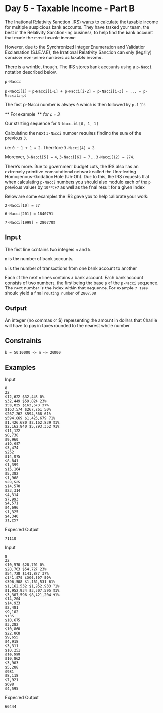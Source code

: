 # Day 5 - Taxable Income - Part B

The Irrational Relativity Sanction (IRS) wants to calculate the taxable income
for multiple suspicious bank accounts. They have tasked your team, the best in
the Relativity Sanction-ing business, to help find the bank account that made
the most taxable income.

However, due to the Synchronized Integer Enumeration and Validation Exclamation (S.I.E.V.E),
the Irrational Relativity Sanction can only (legally) consider non-prime numbers as taxable income.

There is a wrinkle, though. The IRS stores bank accounts using a `p-Nacci` notation described below.

`p-Nacci`:

`p-Nacci[i]` = `p-Nacci[i-1] + p-Nacci[i-2] + p-Nacci[i-3] + ... + p-Nacci[i-p]`

The first p-Nacci number is always `0` which is then followed by `p-1` `1`'s.

** For example: **
*for `p` = 3*

Our starting sequence for `3-Nacci` is `[0, 1, 1]`

Calculating the next `3-Nacci` number requires finding the sum of the previous `3`.

i.e: `0 + 1 + 1 = 2`. Therefore `3-Nacci[4] = 2`.

Moreover, `3-Nacci[5] = 4`, `3-Nacci[6] = 7` ... `3-Nacci[12] = 274`.

There's more. Due to government budget cuts, the IRS also has an extremely
primitive computational network called the Unrelenting Homogenous-Oxidation Hole (Uh-Oh).
Due to this, the IRS requests that when calculating `p-Nacci` numbers you should
also modulo each of the `p` previous values by `10**7+7` as well as the final
result for a given index.

Below are some examples the IRS gave you to help calibrate your work:

`2-Nacci[10] = 37`

`6-Nacci[201] = 1840791`

`7-Nacci[1999] = 2807708`

## Input

The first line contains two integers `n` and `k`.

`n` is the number of bank accounts.

`k` is the number of transactions from one bank account to another

Each of the next `n` lines contains a bank account. Each bank account consists
of two numbers, the first being the base `p` of the `p-Nacci` sequence. The
next number is the index within that sequence. For example `7 1999` should yield
a final `routing number` of `2807708`

## Output

An integer (no commas or $) representing the amount in dollars that Charlie
will have to pay in taxes rounded to the nearest whole number

## Constraints

`b = 50`
`10000 <= n <= 20000`

## Examples

Input
```
8
22
$12,622 $32,448 0%
$32,449 $59,824 23%
$59,825 $163,573 37%
$163,574 $267,261 50%
$267,262 $594,868 61%
$594,869 $1,426,679 71%
$1,426,680 $2,162,839 81%
$2,162,840 $5,293,352 91%
$11,122
$8,738
$9,960
$16,697
$3,474
$252
$14,075
$8,841
$1,399
$15,164
$5,382
$1,968
$20,525
$14,570
$23,314
$4,314
$7,993
$4,571
$4,696
$1,325
$4,340
$1,257
```

Expected Output
```
71110
```

Input
```
8
22
$10,570 $28,702 0%
$28,703 $54,727 23%
$54,728 $141,877 37%
$141,878 $396,507 50%
$396,508 $1,162,531 61%
$1,162,532 $1,952,933 71%
$1,952,934 $3,307,595 81%
$3,307,596 $8,421,204 91%
$14,204
$14,933
$2,481
$9,102
$135
$10,675
$3,282
$10,860
$22,868
$9,655
$4,918
$3,311
$10,251
$10,558
$10,862
$3,903
$5,288
$981
$8,118
$7,921
$698
$4,595
```

Expected Output
```
66444
```
